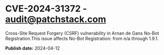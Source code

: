 # CVE-2024-31372 - audit@patchstack.com

Cross-Site Request Forgery (CSRF) vulnerability in Arnan de Gans No-Bot Registration.This issue affects No-Bot Registration: from n/a through 1.9.1.



**Publish date:** 2024-04-12

